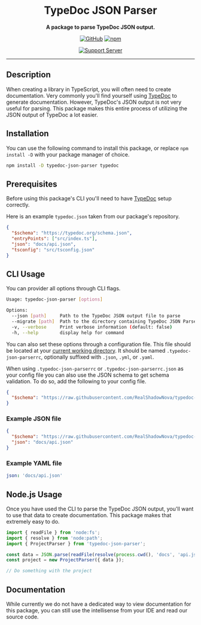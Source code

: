 <div align="center">

# TypeDoc JSON Parser

**A package to parse TypeDoc JSON output.**

[![GitHub](https://img.shields.io/github/license/RealShadowNova/typedoc-json-parser)](https://github.com/RealShadowNova/typedoc-json-parserblob/main/LICENSE.md)
[![npm](https://img.shields.io/npm/v/typedoc-json-parser?color=crimson&logo=npm&style=flat-square)](https://www.npmjs.com/package/typedoc-json-parser)

[![Support Server](https://discord.com/api/guilds/554742955898961930/embed.png?style=banner2)](https://discord.gg/fERY6AenEv)

</div>

---

## Description

When creating a library in TypeScript, you will often need to create documentation. Very commonly you'll find yourself using [TypeDoc](https://typedoc.org) to generate documentation. However, TypeDoc's JSON output is not very useful for parsing. This package makes this entire process of utilizing the JSON output of TypeDoc a lot easier.

## Installation

You can use the following command to install this package, or replace `npm install -D` with your package manager of choice.

```sh
npm install -D typedoc-json-parser typedoc
```

## Prerequisites

Before using this package's CLI you'll need to have [TypeDoc](https://typedoc.org) setup correctly.

Here is an example `typedoc.json` taken from our package's repository.

```json
{
  "$schema": "https://typedoc.org/schema.json",
  "entryPoints": ["src/index.ts"],
  "json": "docs/api.json",
  "tsconfig": "src/tsconfig.json"
}
```

## CLI Usage

You can provider all options through CLI flags.

```sh
Usage: typedoc-json-parser [options]

Options:
  --json [path]     Path to the TypeDoc JSON output file to parse
  --migrate [path]  Path to the directory containing TypeDoc JSON Parser output files to migrate
  -v, --verbose     Print verbose information (default: false)
  -h, --help        display help for command
```

You can also set these options through a configuration file. This file should be located at your [current working directory](https://nodejs.org/api/process.html#processcwd). It should be named `.typedoc-json-parserrc`, optionally suffixed with `.json`, `.yml`, or `.yaml`.

When using `.typedoc-json-parserrc` or `.typedoc-json-parserrc.json` as your config file you can also use the JSON schema to get schema validation. To do so, add the following to your config file.

```json
{
  "$schema": "https://raw.githubusercontent.com/RealShadowNova/typedoc-json-parser/main/assets/typedoc-json-parser.schema.json"
}
```

### Example JSON file

```json
{
  "$schema": "https://raw.githubusercontent.com/RealShadowNova/typedoc-json-parser/main/assets/typedoc-json-parser.schema.json",
  "json": "docs/api.json"
}
```

### Example YAML file

```yaml
json: 'docs/api.json'
```

## Node.js Usage

Once you have used the CLI to parse the TypeDoc JSON output, you'll want to use that data to create documentation.
This package makes that extremely easy to do.

```typescript
import { readFile } from 'node:fs';
import { resolve } from 'node:path';
import { ProjectParser } from 'typedoc-json-parser';

const data = JSON.parse(readFile(resolve(process.cwd(), 'docs', 'api.json'), 'utf8'));
const project = new ProjectParser({ data });

// Do something with the project
```

## Documentation

While currently we do not have a dedicated way to view documentation for this package, you can still use the intellisense from your IDE and read our source code.
